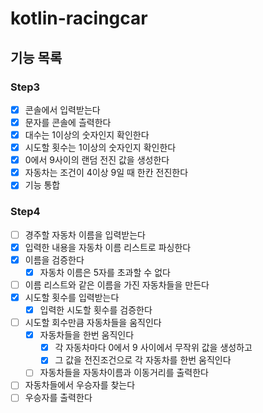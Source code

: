 # kotlin-racingcar

## 기능 목록

### Step3
-[x] 콘솔에서 입력받는다
-[x] 문자를 콘솔에 츨력한다
-[x] 대수는 1이상의 숫자인지 확인한다
-[x] 시도할 횟수는 1이상의 숫자인지 확인한다
-[x] 0에서 9사이의 랜덤 전진 값을 생성한다
-[x] 자동차는 조건이 4이상 9일 때 한칸 전진한다
-[x] 기능 통합

### Step4

-[ ] 경주할 자동차 이름을 입력받는다
-[x] 입력한 내용을 자동차 이름 리스트로 파싱한다
-[x] 이름을 검증한다
  -[x] 자동차 이름은 5자를 초과할 수 없다
-[ ] 이름 리스트와 같은 이름을 가진 자동차들을 만든다
-[x] 시도할 횟수를 입력받는다
  -[x] 입력한 시도할 횟수를 검증한다
-[ ] 시도할 회수만큼 자동차들을 움직인다
  -[x] 자동차들을 한번 움직인다
    -[x] 각 자동차마다 0에서 9 사이에서 무작위 값을 생성하고
    -[x] 그 값을 전진조건으로 각 자동차를 한번 움직인다
  -[ ] 자동차들을 자동차이름과 이동거리를 출력한다
-[ ] 자동차들에서 우승자를 찾는다
-[ ] 우승자를 출력한다 
